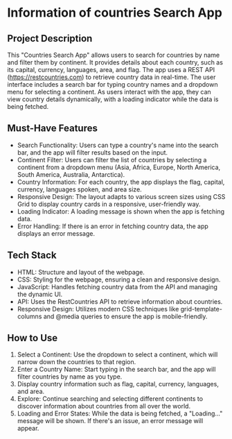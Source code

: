 # Information of countries Search App
## Project Description
This "Countries Search App" allows users to search for countries by name and filter them by continent. It provides details about each country, such as its capital, currency, languages, area, and flag. The app uses a REST API (https://restcountries.com) to retrieve country data in real-time. The user interface includes a search bar for typing country names and a dropdown menu for selecting a continent. As users interact with the app, they can view country details dynamically, with a loading indicator while the data is being fetched.
## Must-Have Features
- Search Functionality: Users can type a country's name into the search bar, and the app will filter results based on the input.
- Continent Filter: Users can filter the list of countries by selecting a continent from a dropdown menu (Asia, Africa, Europe, North America, South America, Australia, Antarctica).
- Country Information: For each country, the app displays the flag, capital, currency, languages spoken, and area size.
- Responsive Design: The layout adapts to various screen sizes using CSS Grid to display country cards in a responsive, user-friendly way.
- Loading Indicator: A loading message is shown when the app is fetching data.
- Error Handling: If there is an error in fetching country data, the app displays an error message.
## Tech Stack
- HTML: Structure and layout of the webpage.
- CSS: Styling for the webpage, ensuring a clean and responsive design.
- JavaScript: Handles fetching country data from the API and managing the dynamic UI.
- API: Uses the RestCountries API to retrieve information about countries.
- Responsive Design: Utilizes modern CSS techniques like grid-template-columns and @media queries to ensure the app is mobile-friendly.
## How to Use
1. Select a Continent: Use the dropdown to select a continent, which will narrow down the countries to that region.
2. Enter a Country Name: Start typing in the search bar, and the app will filter countries by name as you type. 
3. Display country information such as flag, capital, currency, languages, and area.
4. Explore: Continue searching and selecting different continents to discover information about countries from all over the world.
5. Loading and Error States: While the data is being fetched, a "Loading..." message will be shown. If there's an issue, an error message will appear. 